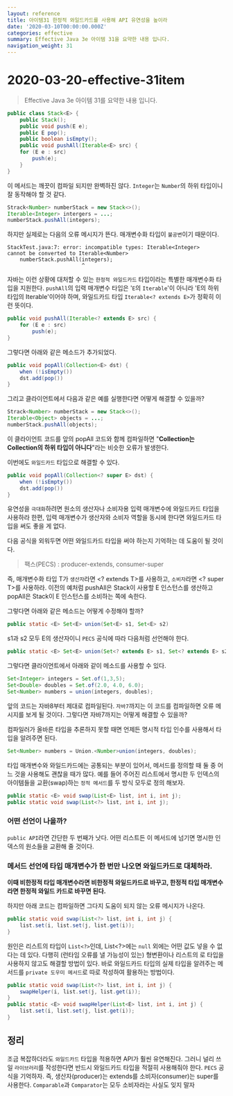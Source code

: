 ```yaml
---
layout: reference
title: 아이템31 한정적 와일드카드를 사용해 API 유연성을 높이라
date: '2020-03-10T00:00:00.000Z'
categories: effective
summary: Effective Java 3e 아이템 31을 요약한 내용 입니다.
navigation_weight: 31
---
```


# 2020-03-20-effective-31item

> Effective Java 3e 아이템 31를 요약한 내용 입니다.

```java
public class Stack<E> {
    public Stack();
    public void push(E e);
    public E pop();
    public boolean isEmpty();
    public void pushAll(Iterable<E> src) {
    for (E e : src)
        push(e);
    }
}
```

이 메서드는 깨끗이 컴파일 되지만 완벽하진 않다. `Integer`는 `Number`의 하위 타입이니 잘 동작해야 할 것 같다.

```java
Strack<Number> numberStack = new Stack<>();
Iterable<Integer> intergers = ...;
numberStack.pushAll(integers);
```

하지만 실제로는 다음의 오류 메시지가 뜬다. 매개변수화 타입이 `불공변`이기 때문이다.

```text
StackTest.java:7: error: incompatible types: Iterable<Integer>
cannot be converted to Iterable<Number>
    numberStack.pushAll(integers);
                        ^
```

자바는 이런 상황에 대처할 수 있는 `한정적 와일드카드` 타입이라는 특별한 매개변수화 타입을 지원한다. `pushAll`의 입력 매개변수 타입은 '`E`의 `Iterable`'이 아니라 'E의 하위 타입의 Iterable'이어야 하며, 와일드카드 타입 `Iterable<? extends E>`가 정확히 이런 뜻이다.

```java
public void pushAll(Iterable<? extends E> src) {
    for (E e : src)
        push(e);
}
```

그렇다면 아래와 같은 메소드가 추가되었다.

```java
public void popAll(Collection<E> dst) {
    when (!isEmpty())
    dst.add(pop())
}
```

그리고 클라이언트에서 다음과 같은 예를 실행한다면 어떻게 해결할 수 있을까?

```java
Strack<Number> numberStack = new Stack<>();
Iterable<Object> objects = ...;
numberStack.pushAll(objects);
```

이 클라이언트 코드를 앞의 popAll 코드와 함께 컴파일하면 "**Collection는 Collection의 하위 타입이 아니다**"라는 비슷한 오류가 발생한다.

이번에도 `와일드카드` 타입으로 해결할 수 있다.

```java
public void popAll(Collection<? super E> dst) {
    when (!isEmpty())
    dst.add(pop())
}
```

유연성을 `극대화`하려면 원소의 생산자나 소비자용 입력 매개변수에 와일드카드 타입을 사용하라 한편, 입력 매개변수가 생산자와 소비자 역할을 동시에 한다면 와일드카드 타입을 써도 좋을 게 없다.

다음 공식을 외워두면 어떤 와일드카드 타입을 써야 하는지 기억하는 데 도움이 될 것이다.

> 팩스\(PECS\) : producer-extends, consumer-super

즉, 매개변수화 타입 T가 `생산자`라면 &lt;? extends T&gt;를 사용하고, `소비자`라면 &lt;? super T&gt;를 사용하라. 이전의 예처럼 pushAll은 Stack이 사용할 E 인스턴스를 생산하고 popAll은 Stack이 E 인스턴스를 소비하는 쪽에 속한다.

그렇다면 아래와 같은 메소드는 어떻게 수정해야 할까?

```java
public static <E> Set<E> union(Set<E> s1, Set<E> s2)
```

s1과 s2 모두 E의 생산자이니 `PECS` 공식에 따라 다음처럼 선언해야 한다.

```java
public static <E> Set<E> union(Set<? extends E> s1, Set<? extends E> s2)
```

그렇다면 클라이언트에서 아래와 같이 메소드를 사용할 수 있다.

```java
Set<Integer> integers = Set.of(1,3,5);
Set<Double> doubles = Set.of(2.0, 4.0, 6.0);
Set<Number> numbers = union(integers, doubles);
```

앞의 코드는 자바8부터 제대로 컴파일된다. `자바7`까지는 이 코드를 컴파일하면 오류 메시지를 보게 될 것이다. 그렇다면 자바7까지는 어떻게 해결할 수 있을까?

컴파일러가 올바른 타입을 추론하지 못할 때면 언제든 명시적 타입 인수를 사용해서 타입을 알려주면 된다.

```java
Set<Number> numbers = Union.<Number>union(integers, doubles);
```

타입 매개변수와 와일드카드에는 공통되는 부분이 있어서, 메서드를 정의할 때 둘 중 어느 것을 사용해도 괜찮을 때가 많다. 예를 들어 주어진 리스트에서 명시한 두 인덱스의 아이템들을 교환\(swap\)하는 `정적 메서드`를 두 방식 모두로 정의 해보자.

```java
public static <E> void swap(List<E> list, int i, int j);
public static void swap(List<?> list, int i, int j);
```

### 어떤 선언이 나을까?

`public API`라면 간단한 두 번째가 낫다. 어떤 리스트든 이 메서드에 넘기면 명시한 인덱스의 원소들을 교환해 줄 것이다.

### 메서드 선언에 타입 매개변수가 한 번만 나오면 와일드카드로 대체하라.

**이때 비한정적 타입 매개변수라면 비한정적 와일드카드로 바꾸고, 한정적 타입 매개변수라면 한정적 와일드 카드로 바꾸면 된다.**

하지만 아래 코드는 컴파일하면 그다지 도움이 되지 않는 오류 메시지가 나온다.

```java
public static void swap(List<?> list, int i, int j) {
    list.set(i, list.set(j, list.get(i));
}
```

원인은 리스트의 타입이 `List<?>`인데, List&lt;?&gt;에는 `null` 외에는 어떤 값도 넣을 수 없다는 데 있다. 다행히 \(런타임 오류를 낼 가능성이 있는\) 형변환이나 리스트의 로 타입을 사용하지 않고도 해결할 방법이 있다. 바로 와일드카드 타입의 실제 타입을 알려주는 메서드를 `private 도우미 메서드`로 따로 작성하여 활용하는 방법이다.

```java
public static void swap(List<?> list, int i, int j) {
    swapHelper(i, list.set(j, list.get(i));
}
public static <E> void swapHelper(List<E> list, int i, int j) {
    list.set(i, list.set(j, list.get(i));
}
```

## 정리

조금 복잡하더라도 `와일드카드` 타입을 적용하면 API가 훨씬 유연해진다. 그러니 널리 쓰일 `라이브러리`를 작성한다면 반드시 와일드카드 타입을 적절히 사용해줘야 한다. `PECS` 공식을 기억하자. 즉, 생산자\(producer\)는 extends를 소비자\(consumer\)는 super를 사용한다. `Comparable`과 `Comparator`는 모두 소비자라는 사실도 잊지 말자


